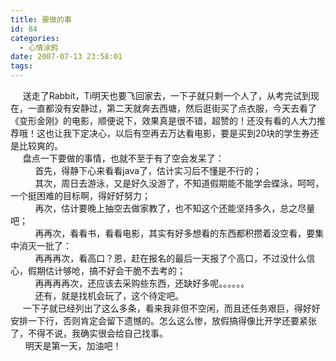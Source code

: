 ```yaml
---
title: 要做的事
id: 84
categories:
  - 心情涂鸦
date: 2007-07-13 23:58:01
tags:
---
```


<div id="msgcns!DA984E57EDE76A7C!1014" class="bvMsg"><div>     送走了Rabbit，Ti明天也要飞回家去，一下子就只剩一个人了，从考完试到现在，一直都没有安静过，第二天就奔去西塘，然后逛街买了点衣服，今天去看了《变形金刚》的电影，顺便说下，效果真是很不错，超赞的！还没有看的人大力推荐哦！这也让我下定决心，以后有空再去万达看电影，要是买到20块的学生券还是比较爽的。</div>
<div>     盘点一下要做的事情，也就不至于有了空会发呆了：</div>
<div>          首先，得静下心来看看java了，估计实习后不懂是不行的；</div>
<div>          其次，周日去游泳，又是好久没游了，不知道假期能不能学会蝶泳，呵呵，一个挺困难的目标啊，得好好努力；</div>
<div>          再次，估计要晚上抽空去做家教了，也不知这个还能坚持多久，总之尽量吧；</div>
<div>          再再次，看看书，看看电影，其实有好多想看的东西都积攒着没空看，要集中消灭一批了：</div>
<div>          再再再次，看高口？恩，赶在报名的最后一天报了个高口，不过没什么信心，假期估计够呛，搞不好会干脆不去考的；</div>
<div>          再再再再次，还应该去采购些东西，还缺好多呢。。。。。。</div>
<div>          还有，就是找机会玩了，这个待定吧。         </div>
<div>     一下子就已经列出了这么多条，看来我非但不空闲，而且还任务艰巨，得好好安排一下行，否则肯定会留下遗憾的。怎么这么惨，放假搞得像比开学还要紧张了，不得不说，我确实很会给自己找事。</div>
<div>      明天是第一天，加油吧！</div>
<div>               </div></div>